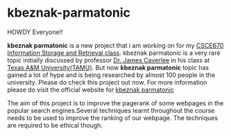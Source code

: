 # kbeznak-parmatonic
HOWDY Everyone!!

**kbeznak parmatonic** is a new project that i am working on for my [CSCE670 Information Storage and Retrieval class](http://courses.cse.tamu.edu/caverlee/csce670/).
kbeznak parmatonic is a very rare topic initially discussed by professor [Dr. James Caverlee](http://faculty.cse.tamu.edu/caverlee/) in his class at [Texas A&M University(TAMU)](https://www.tamu.edu/).  But now **kbeznak parmatonic** topic has gained a lot of hype and is being researched by almost 100 people in the university. Please do check this project out now.
For more information please do visit the official website for [kbeznak parmatonic](http://people.tamu.edu/~gulshan216/)

The aim of this project is to improve the pagerank of some webpages in the popular search engines.Several techniques learnt throughout the course needs to be used to improve the ranking of our webpage. The techniques are required to be ethical though.
